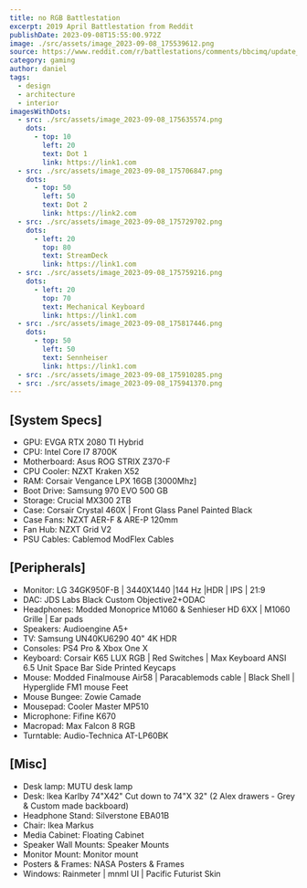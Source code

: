 ```yaml
---
title: no RGB Battlestation
excerpt: 2019 April Battlestation from Reddit
publishDate: 2023-09-08T15:55:00.972Z
image: ./src/assets/image_2023-09-08_175539612.png
source: https://www.reddit.com/r/battlestations/comments/bbcimq/update_new_monitor_ditched_rgb_new_peripherals/?utm_source=ifttt
category: gaming
author: daniel
tags:
  - design
  - architecture
  - interior
imagesWithDots:
  - src: ./src/assets/image_2023-09-08_175635574.png
    dots:
      - top: 10
        left: 20
        text: Dot 1
        link: https://link1.com
  - src: ./src/assets/image_2023-09-08_175706847.png
    dots:
      - top: 50
        left: 50
        text: Dot 2
        link: https://link2.com
  - src: ./src/assets/image_2023-09-08_175729702.png
    dots:
      - left: 20
        top: 80
        text: StreamDeck
        link: https://link1.com
  - src: ./src/assets/image_2023-09-08_175759216.png
    dots:
      - left: 20
        top: 70
        text: Mechanical Keyboard
        link: https://link1.com
  - src: ./src/assets/image_2023-09-08_175817446.png
    dots:
      - top: 50
        left: 50
        text: Sennheiser
        link: https://link1.com
  - src: ./src/assets/image_2023-09-08_175910285.png
  - src: ./src/assets/image_2023-09-08_175941370.png
---
```

## \[System Specs]

* GPU: EVGA RTX 2080 TI Hybrid
* CPU: Intel Core I7 8700K 
* Motherboard: Asus ROG STRIX Z370-F
* CPU Cooler: NZXT Kraken X52 
* RAM: Corsair Vengance LPX 16GB \[3000Mhz]
* Boot Drive: Samsung 970 EVO 500 GB 
* Storage: Crucial MX300 2TB 
* Case: Corsair Crystal 460X | Front Glass Panel Painted Black
* Case Fans: NZXT AER-F & ARE-P 120mm
* Fan Hub: NZXT Grid V2
* PSU Cables: Cablemod ModFlex Cables

## \[Peripherals]

* Monitor: LG 34GK950F-B | 3440X1440 |144 Hz |HDR | IPS | 21:9
* DAC: JDS Labs Black Custom Objective2+ODAC
* Headphones: Modded Monoprice M1060 & Senhieser HD 6XX | M1060 Grille | Ear pads
* Speakers: Audioengine A5+
* TV: Samsung UN40KU6290 40" 4K HDR  
* Consoles: PS4 Pro & Xbox One X
* Keyboard: Corsair K65 LUX RGB | Red Switches | Max Keyboard ANSI 6.5 Unit Space Bar Side Printed Keycaps
* Mouse: Modded Finalmouse Air58 | Paracablemods cable | Black Shell | Hyperglide FM1 mouse Feet
* Mouse Bungee: Zowie Camade
* Mousepad: Cooler Master MP510
* Microphone: Fifine K670
* Macropad: Max Falcon 8 RGB
* Turntable: Audio-Technica AT-LP60BK

## \[Misc]

* Desk lamp: MUTU desk lamp
* Desk: Ikea Karlby 74"X42" Cut down to 74"X 32" (2 Alex drawers - Grey & Custom made backboard)
* Headphone Stand: Silverstone EBA01B
* Chair: Ikea Markus
* Media Cabinet: Floating Cabinet
* Speaker Wall Mounts: Speaker Mounts
* Monitor Mount: Monitor mount
* Posters & Frames: NASA Posters & Frames
* Windows: Rainmeter | mnml UI | Pacific Futurist Skin